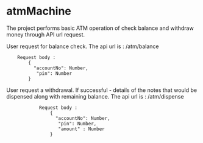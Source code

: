 # atmMachine
The project performs basic ATM operation of check balance and withdraw money through API url request. 



User request for balance check. 
        The api url is : /atm/balance
        
        Request body : 
            {  
              "accountNo": Number,  
               "pin": Number
            }
            
User request a withdrawal. If successful - details of the notes that would be dispensed along with remaining balance. 
       The api url is : /atm/dispense
       
                Request body : 
                    {  
                      "accountNo": Number,  
                       "pin": Number,
                       "amount" : Number
                    }
